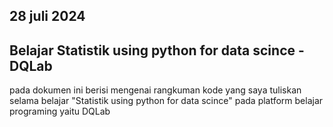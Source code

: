 ## 28 juli 2024

## Belajar Statistik using python for data scince - DQLab

pada dokumen ini berisi mengenai rangkuman kode yang saya tuliskan selama belajar "Statistik using python for data scince" pada platform belajar programing yaitu DQLab

